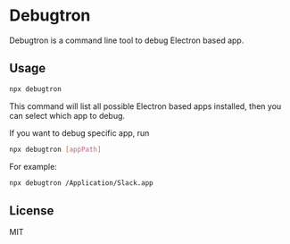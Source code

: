 # Debugtron

Debugtron is a command line tool to debug Electron based app.

## Usage

```sh
npx debugtron
```

This command will list all possible Electron based apps installed, then you can select which app to debug.

If you want to debug specific app, run

```sh
npx debugtron [appPath]
```

For example:

```sh
npx debugtron /Application/Slack.app
```

## License

MIT
